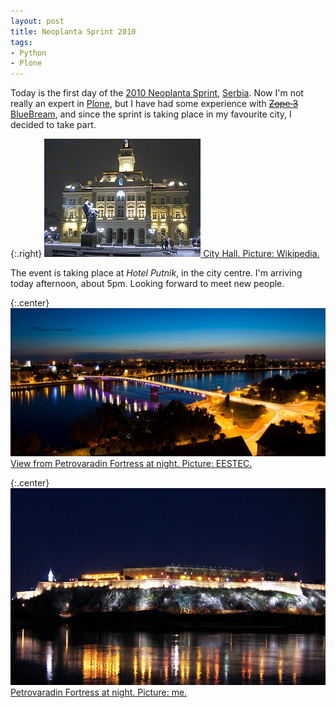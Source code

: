 ```yaml
---
layout: post
title: Neoplanta Sprint 2010
tags:
- Python
- Plone
---
```


Today is the first day of the [2010 Neoplanta Sprint][2], [Serbia][3]. Now I'm
not really an expert in [Plone][4], but I have had some experience with
[<del>Zope 3</del>][5] [<ins>BlueBream</ins>][6], and since the sprint is
taking place in my favourite city, I decided to take part.

[1]: http://www.coactivate.org/projects/neoplanta-sprint
[2]: https://en.wikipedia.org/wiki/Novi_Sad
[3]: https://en.wikipedia.org/wiki/Serbia
[4]: https://plone.org/
[5]: http://www.zope.org/the-world-of-zope
[6]: http://bluebream.zope.org/


{:.right}
[![City Hall](/images/2010/novi-sad-city-hall.jpg)
City Hall. Picture: Wikipedia.
][7]

[7]: http://en.wikipedia.org/wiki/File:NoviSadCityHall.jpg

The event is taking place at *Hotel Putnik*, in the city centre. I'm arriving
today afternoon, about 5pm. Looking forward to meet new people.

{:.center}
[![Novi Sad at night](/images/2010/novi-sad-at-night.jpg)
View from Petrovaradin Fortress at night. Picture: EESTEC.
][8]

[8]: http://eestec.net/news-and-offers/ecm-2010-in-general

{:.center}
[![Petrovaradin Fortress at night](/images/2010/tvrdjava-at-night.jpg)
Petrovaradin Fortress at night. Picture: me.
][9]

[9]: http://lh5.ggpht.com/_ECkYvml2zGc/S1m_TclasrI/AAAAAAAAPsM/uuzkkY6VcLo/tvrdava-at-night.png.jpg
